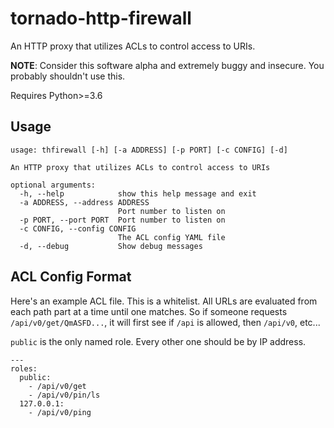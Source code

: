 # tornado-http-firewall

An HTTP proxy that utilizes ACLs to control access to URIs.

**NOTE**: Consider this software alpha and extremely buggy and insecure.  You
probably shouldn't use this.

Requires Python>=3.6

## Usage

    usage: thfirewall [-h] [-a ADDRESS] [-p PORT] [-c CONFIG] [-d]

    An HTTP proxy that utilizes ACLs to control access to URIs

    optional arguments:
      -h, --help            show this help message and exit
      -a ADDRESS, --address ADDRESS
                            Port number to listen on
      -p PORT, --port PORT  Port number to listen on
      -c CONFIG, --config CONFIG
                            The ACL config YAML file
      -d, --debug           Show debug messages

## ACL Config Format

Here's an example ACL file.  This is a whitelist.  All URLs are evaluated
from each path part at a time until one matches.  So if someone requests
`/api/v0/get/QmASFD...`, it will first see if `/api` is allowed, then
`/api/v0`, etc...

`public` is the only named role.  Every other one should be by IP address.

    ---
    roles:
      public:
        - /api/v0/get
        - /api/v0/pin/ls
      127.0.0.1:
        - /api/v0/ping

